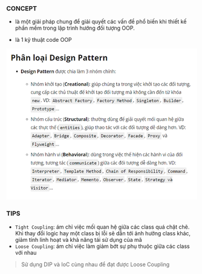 
### CONCEPT

- là một giải pháp chung để giải quyết các vấn đề phổ biến khi thiết kế phần mềm trong lập trình hướng
đối tượng OOP.

- là 1 kỹ thuật code OOP


<img alt="concept" height="400" src="concept-design.png" width="600"/>


### TIPS
* `Tight Coupling`:  ám chỉ việc mối quan hệ giữa các class quá chặt chẽ. Khi thay đổi logic hay một class bị lỗi sẽ dẫn
  tới ảnh hưởng class khác, giảm tính linh hoạt và khả năng tái sử dụng của mã
* `Loose Coupling`: ám chỉ việc làm giảm bớt sự phụ thuộc giữa các class với nhau

> Sử dụng DIP và IoC cùng nhau để đạt được Loose Coupling